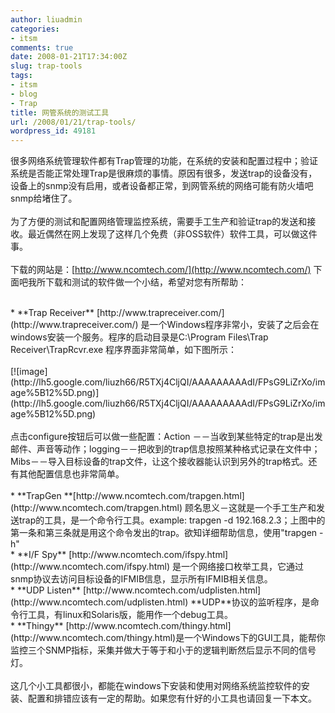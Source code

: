 ```yaml
---
author: liuadmin
categories:
- itsm
comments: true
date: 2008-01-21T17:34:00Z
slug: trap-tools
tags:
- itsm
- blog
- Trap
title: 网管系统的测试工具
url: /2008/01/21/trap-tools/
wordpress_id: 49181
---
```


很多网络系统管理软件都有Trap管理的功能，在系统的安装和配置过程中；验证系统是否能正常处理Trap是很麻烦的事情。原因有很多，发送trap的设备没有，设备上的snmp没有启用，或者设备都正常，到网管系统的网络可能有防火墙吧snmp给堵住了。<br /><br />为了方便的测试和配置网络管理监控系统，需要手工生产和验证trap的发送和接收。最近偶然在网上发现了这样几个免费（非OSS软件）软件工具，可以做这件事。<br /><br />下载的网站是：[http://www.ncomtech.com/](http://www.ncomtech.com/) 下面吧我所下载和测试的软件做一个小结，希望对您有所帮助：<br />

<br />	
  * **Trap Receiver** [http://www.trapreceiver.com/](http://www.trapreceiver.com/) 是一个Windows程序非常小，安装了之后会在windows安装一个服务。程序的启动目录是C:\Program Files\Trap Receiver\TrapRcvr.exe 程序界面非常简单，如下图所示：
<br /><br />[![image](http://lh5.google.com/liuzh66/R5TXj4CljQI/AAAAAAAAAdI/FPsG9LiZrXo/image%5B12%5D.png)](http://lh5.google.com/liuzh66/R5TXj4CljQI/AAAAAAAAAdI/FPsG9LiZrXo/image%5B12%5D.png)<br /><br />点击configure按钮后可以做一些配置：Action －－当收到某些特定的trap是出发邮件、声音等动作；logging－－把收到的trap信息按照某种格式记录在文件中；Mibs－－导入目标设备的trap文件，让这个接收器能认识到另外的trap格式。还有其他配置信息也非常简单。<br />

<br />	
  * **TrapGen **[http://www.ncomtech.com/trapgen.html](http://www.ncomtech.com/trapgen.html) 顾名思义－这就是一个手工生产和发送trap的工具，是一个命令行工具。example:  trapgen -d 192.168.2.3；上图中的第一条和第三条就是用这个命令发出的trap。欲知详细帮助信息，使用"trapgen -h"
<br />	
  * **I/F Spy** [http://www.ncomtech.com/ifspy.html](http://www.ncomtech.com/ifspy.html) 是一个网络接口枚举工具，它通过snmp协议去访问目标设备的IFMIB信息，显示所有IFMIB相关信息。
<br />	
  * **UDP Listen** [http://www.ncomtech.com/udplisten.html](http://www.ncomtech.com/udplisten.html) **UDP**协议的监听程序，是命令行工具，有linux和Solaris版，能用作一个debug工具。
<br />	
  * **Thingy** [http://www.ncomtech.com/thingy.html](http://www.ncomtech.com/thingy.html)是一个Windows下的GUI工具，能帮你监控三个SNMP指标，采集并做大于等于和小于的逻辑判断然后显示不同的信号灯。
<br /><br />这几个小工具都很小，都能在windows下安装和使用对网络系统监控软件的安装、配置和排错应该有一定的帮助。如果您有什好的小工具也请回复一下本文。

